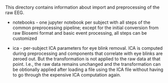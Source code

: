 This directory contains information about import and preprocessing of the raw EEG.

* notebooks - one jupyter notebook per subject with all steps of the common preprocessing pipeline; except for the initial conversion from raw Biosemi format and basic event processing, all steps can be customized

* ica - per-subject ICA parameters for eye blink removal. ICA is computed during preprocessing and components that correlate with eye blinks are zeroed out. But the transformation is not applied to the raw data at that point. I.e., the raw data remains unchanged and the transformation can be obtionally applied after loading a file using the ICA file without having to go through the expensive ICA computation again.
